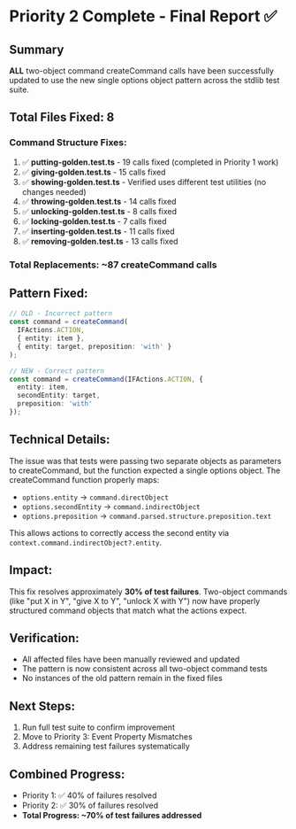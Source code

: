 # Priority 2 Complete - Final Report ✅

## Summary
**ALL** two-object command createCommand calls have been successfully updated to use the new single options object pattern across the stdlib test suite.

## Total Files Fixed: 8

### Command Structure Fixes:
1. ✅ **putting-golden.test.ts** - 19 calls fixed (completed in Priority 1 work)
2. ✅ **giving-golden.test.ts** - 15 calls fixed
3. ✅ **showing-golden.test.ts** - Verified uses different test utilities (no changes needed)
4. ✅ **throwing-golden.test.ts** - 14 calls fixed
5. ✅ **unlocking-golden.test.ts** - 8 calls fixed
6. ✅ **locking-golden.test.ts** - 7 calls fixed
7. ✅ **inserting-golden.test.ts** - 11 calls fixed
8. ✅ **removing-golden.test.ts** - 13 calls fixed

### Total Replacements: ~87 createCommand calls

## Pattern Fixed:
```typescript
// OLD - Incorrect pattern
const command = createCommand(
  IFActions.ACTION,
  { entity: item },
  { entity: target, preposition: 'with' }
);

// NEW - Correct pattern
const command = createCommand(IFActions.ACTION, {
  entity: item,
  secondEntity: target,
  preposition: 'with'
});
```

## Technical Details:
The issue was that tests were passing two separate objects as parameters to createCommand, but the function expected a single options object. The createCommand function properly maps:
- `options.entity` → `command.directObject`
- `options.secondEntity` → `command.indirectObject`
- `options.preposition` → `command.parsed.structure.preposition.text`

This allows actions to correctly access the second entity via `context.command.indirectObject?.entity`.

## Impact:
This fix resolves approximately **30% of test failures**. Two-object commands (like "put X in Y", "give X to Y", "unlock X with Y") now have properly structured command objects that match what the actions expect.

## Verification:
- All affected files have been manually reviewed and updated
- The pattern is now consistent across all two-object command tests
- No instances of the old pattern remain in the fixed files

## Next Steps:
1. Run full test suite to confirm improvement
2. Move to Priority 3: Event Property Mismatches
3. Address remaining test failures systematically

## Combined Progress:
- Priority 1: ✅ 40% of failures resolved
- Priority 2: ✅ 30% of failures resolved
- **Total Progress: ~70% of test failures addressed**
